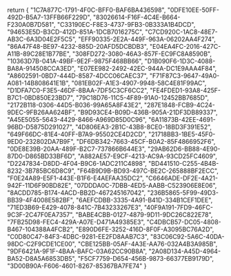 return {
"1C7A877C-1791-4F0C-BFF0-BAF6BA436598",
"0DFE10EE-50FF-492D-B5A7-13FFB66F229D",
"83026614-F16F-4C4E-B664-F230A0B7D581",
"C33190EC-F8E3-4737-9FB3-0B333A1B4DCD",
"94653E5D-B3CD-412D-851A-1DCB7016275C",
"C7CD920C-1AC8-48E7-AB3C-6A3D04E2F5C5",
"EFF90335-2E2A-449F-963A-06202AA4F274",
"86A47F48-BE97-4232-885D-20AFD5DCBDB3",
"E04EA4FC-2016-427C-A11B-89C28E1B77BE",
"308FD272-3080-46A3-857F-EC9FC8A8590B",
"10363D7B-041A-49BF-9E2F-9875F468BB66",
"D1B090F6-1D3C-4088-BA8A-914508CCA3ED",
"E07EE982-2492-42EC-944A-DC1E9AAA4F84",
"A8602591-0BD7-444D-8587-4DCC06CAEC37",
"F71F87C3-9647-49A0-A081-14B808641E1B",
"081EB02F-A1E3-4907-9948-58C4E81F99AC",
"D1DFA7C0-F3E5-46DF-8BAA-7DF5C3CF6CC2",
"FE4FDED1-93A8-425F-B7C1-0BD850E23BD7",
"79C18D76-11C5-4F89-91A0-12452BB7685D",
"2172B118-0306-44D5-B036-99A65A8F43E2",
"287E1848-FCB9-4C24-9DEC-9FB26AA624BF",
"B9D93CE4-B09D-436B-905A-21DF3DB89337",
"A45E5055-5643-4429-8466-A969D85D0C96",
"6A11873B-42EE-4691-96BD-D5875D291027",
"4D806EA3-2B1C-43B8-8CE0-18BD3F391E52",
"649F66DC-81E4-40FF-B7A9-95502CE4D2CD",
"21718BB3-1BE5-45F0-9ED0-232802DA7B9F",
"DF6DB342-7663-45CF-B0A2-85F4866952F6",
"0DE8E39B-20AA-489F-B2C7-737866B644E3",
"29AB62D6-BB88-4E90-87D0-D865BD33BF6D",
"A882AE57-E9CF-4213-AC9A-93CD25FC4609",
"D2247834-D8DD-4F04-B9C6-1ADC211C4898",
"BD441510-C255-4B4B-8232-3B785BC6D8C9",
"F64B9D9B-BD93-497C-BE2C-265888BF2ECC",
"F0E24A89-E5F1-443E-B1F6-E4AEFAA35DC2",
"C6646ADE-DF2E-4A21-942F-11D6F90BD82E",
"07DDDA0C-7DBB-4ED5-AABB-C523906E8E06",
"8ACDD785-B174-4ACD-BB2D-467245167042",
"236B5865-5F99-49D3-BB39-4F4008E582BF",
"6AEFCDBB-3335-4A91-B41D-334B1CEF1DEE",
"71ED3B69-E429-4078-841C-7B43233267E3",
"40F9A191-7FD9-46FC-9C3F-2C47F0EA7357",
"BABE4CBB-0127-4879-9D11-9DC26C822E78",
"7FB25D98-FEC4-429A-A07E-D471A49385E3",
"C4DBCB57-DC05-4808-B467-104388A4FCB2",
"E890D6FE-3252-416D-8F0F-A3095BC76A2D",
"C0D80C47-84F3-4DBC-9281-EE2FD8AAB7C3",
"83C06C92-5A6C-40DA-98DC-C2F9CDE1CE00",
"CBE125BB-05AF-4A3E-AA76-032A4B3A985B",
"9DF6421A-9F1F-4BAA-BAFC-03A62CC90B8A",
"2A08D134-A45D-4964-BA52-D8A5A6853DB5",
"F5CF7759-D654-456B-9873-66377EB9179D",
"3D00B90A-F606-4601-8267-85367BA7FE74"
}


